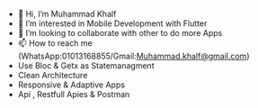- 👋 Hi, I’m Muhammad Khalf
- 👀 I’m interested in Mobile Development with Flutter
- 💞️ I’m looking to collaborate with other to do more Apps
- 📫 How to reach me (WhatsApp:01013168855/Gmail:Muhammad.khalf@gmail.com)
- Use Bloc & Getx as Statemanagment
- Clean Architecture
- Responsive & Adaptive Apps
- Api , Restfull Apies & Postman


<!---
Mohamzeem/Mohamzeem is a ✨ special ✨ repository because its `README.md` (this file) appears on your GitHub profile.
You can click the Preview link to take a look at your changes.
--->
